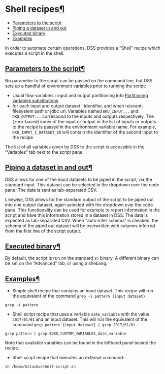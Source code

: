 Shell recipes[¶](#shell-recipes "Permalink to this heading")
============================================================



* [Parameters to the script](#parameters-to-the-script)
* [Piping a dataset in and out](#piping-a-dataset-in-and-out)
* [Executed binary](#executed-binary)
* [Examples](#examples)



In order to automate certain operations, DSS provides a “Shell” recipe which executes a script in the shell.



[Parameters to the script](#id1)[¶](#parameters-to-the-script "Permalink to this heading")
------------------------------------------------------------------------------------------


No parameter to the script can be passed on the command line, but DSS sets up a handful of environment variables prior to running the script:


* Usual flow variables : input and output partitioning info [Partitioning variables substitutions](../partitions/variables.html)
* for each input and output dataset : identifier, and when relevant, filesystem path or jdbc url. Variables named `DKU_INPUT...` and `DKU_OUTPUT...` correspond to the inputs and outputs respectively. The (zero\-based) index of the input or output in the list of inputs or outputs to the recipe is passed in the environment variable name. For example, `DKU_INPUT_1_DATASET_ID` will contain the identifier of the second input to the recipe


The list of all variables given by DSS to the script is accessible in the “Variables” tab next to the script pane.




[Piping a dataset in and out](#id2)[¶](#piping-a-dataset-in-and-out "Permalink to this heading")
------------------------------------------------------------------------------------------------


DSS allows for one of the input datasets to be piped in the script, via the standard input. This dataset can be selected in the dropdown over the code pane. The data is sent as tab\-separated CSV.


Likewise, DSS allows for the standard output of the script to be piped out into one output dataset, again selected with the dropdown over the code pane.
This functionality can be used for example to report information in the script and have this information stored in a dataset in DSS.
The data is expected as tab\-separated CSV.
When “auto\-infer schema” is checked,
the schema of the piped out dataset will be overwritten with columns inferred from the first line of the script output.




[Executed binary](#id3)[¶](#executed-binary "Permalink to this heading")
------------------------------------------------------------------------


By default, the script is run on the standard `sh` binary. A different binary can be set on the “Advanced” tab, or using a shebang.




[Examples](#id4)[¶](#examples "Permalink to this heading")
----------------------------------------------------------


* Simple shell recipe that contains an input dataset. This recipe will run the equivalent of the command `grep -i pattern {input dataset}`



```
grep -i pattern

```
* Shell script recipe that uses a variable `date_variable` with the value `2017/01/01` and an input dataset. This will run the equivalent of the command `grep pattern {input dataset} | grep 2017/01/01`.



```
grep pattern | grep $DKU_CUSTOM_VARIABLES_date_variable

```


Note that available variables can be found in the lefthand panel beside the recipe.
* Shell script recipe that executes an external command:



```
sh /home/dataiku/shell-script.sh

```